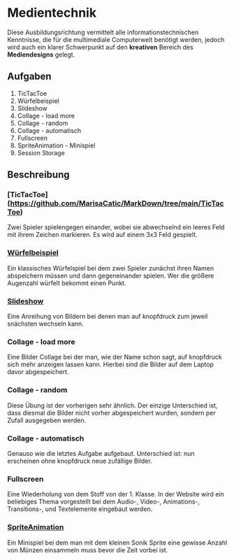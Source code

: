 # **Medientechnik**

Diese Ausbildungsrichtung vermittelt alle informationstechnischen Kenntnisse, die für die multimediale Computerwelt benötigt werden, jedoch wird auch ein klarer Schwerpunkt auf den **kreativen** Bereich des **Mediendesigns** gelegt.


## **Aufgaben**

1. TicTacToe
2. Würfelbeispiel
3. Slideshow
4. Collage - load more
5. Collage - random
6. Collage - automatisch
7. Fullscreen
8. SpriteAnimation - Minispiel
9. Session Storage


## **Beschreibung**

### [TicTacToe] (https://github.com/MarisaCatic/MarkDown/tree/main/TicTacToe)
Zwei Spieler spielengegen einander, wobei sie abwechselnd ein leeres Feld mit ihrem Zeichen markieren. Es wird auf einem 3x3 Feld gespielt.


### [Würfelbeispiel](https://github.com/MarisaCatic/MarkDown/tree/main/w%C3%BCrfelbsp11)
Ein klassisches Würfelspiel bei dem zwei Spieler zunächst ihren Namen abspeichern müssen und dann gegeneinander spielen. Wer die größere Augenzahl würfelt bekommt einen Punkt.


### [Slideshow](https://github.com/MarisaCatic/MarkDown/tree/main/bildslideshow_V1)
Eine Anreihung von Bildern bei denen man auf knopfdruck zum jeweil snächsten wechseln kann.


### Collage - load more
Eine Bilder Collage bei der man, wie der Name schon sagt, auf knopfdruck sich mehr anzeigen lassen kann. Hierbei sind die Bilder auf dem Laptop davor abgespeichert.


### Collage - random
Diese Übung ist der vorherigen sehr ähnlich. Der einzige Unterschied ist, dass diesmal die Bilder nicht vorher abgespeichert wurden, sondern per Zufall ausgegeben werden.


### Collage - automatisch
Genauso wie die letztes Aufgabe aufgebaut. Unterschied ist: nun erscheinen ohne knopfdruck neue zufällige Bilder.


### Fullscreen
Eine Wiederholung von dem Stoff von der 1. Klasse. In der Website wird ein beliebiges Thema vorgestellt bei dem Audio-, Video-, Animations-, Transitions-, und Textelemente eingebaut werden.


### [SpriteAnimation](https://github.com/MarisaCatic/MarkDown/tree/main/SpriteAnimation)
Ein Minispiel bei dem man mit dem kleinen Sonik Sprite eine gewisse Anzahl von Münzen einsammeln muss bevor die Zeit vorbei ist.    
